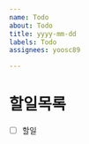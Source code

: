 ```yaml
---
name: Todo
about: Todo
title: yyyy-mm-dd
labels: Todo
assignees: yoosc89

---
```


# 할일목록

- [ ] 할일 